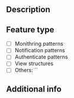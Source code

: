 ## Description

## Feature type

- [ ] Monithring patterns
- [ ] Notification patterns
- [ ] Authenticate patterns
- [ ] View structures
- [ ] Others: ``

## Additional info

